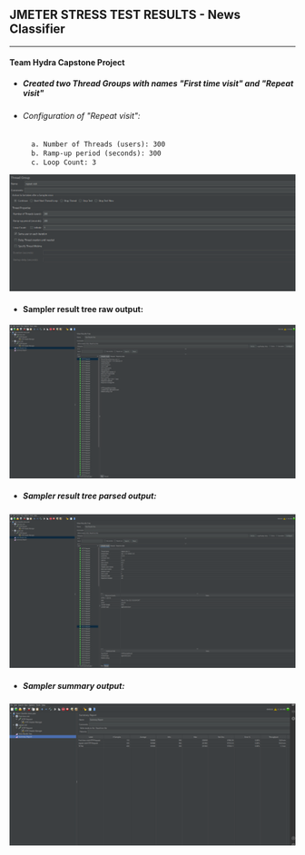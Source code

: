 ## JMETER STRESS TEST RESULTS - News Classifier
___

#### Team Hydra Capstone Project



- ##### Created two Thread Groups with names "First time visit" and "Repeat visit"
- ###### Configuration of "Repeat visit":
        a. Number of Threads (users): 300
        b. Ramp-up period (seconds): 300
        c. Loop Count: 3

![alt text](JMeter_Repeat_visit_Group.png "Repeat visit") 


- #### Sampler result tree raw output:

![alt text](JMeter_sampler_tree_result_raw.png "Sampler result tree raw ouput") 

- ##### Sampler result tree parsed output:

![alt text](JMeter_sampler_tree_result_parsed.png "Sampler result tree parsed ouput") 

- ##### Sampler summary output:
![alt text](JMeter_sampler_summary.png "Sampler summary output")